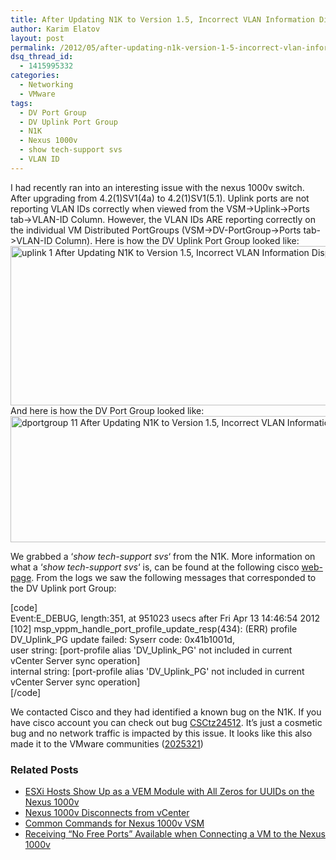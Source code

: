 ```yaml
---
title: After Updating N1K to Version 1.5, Incorrect VLAN Information Displayed Under DV Uplink Port Groups but not Under DV Port Groups
author: Karim Elatov
layout: post
permalink: /2012/05/after-updating-n1k-version-1-5-incorrect-vlan-information-displayed-under-dv-uplink-port-groups-under-dv-port-groups/
dsq_thread_id:
  - 1415995332
categories:
  - Networking
  - VMware
tags:
  - DV Port Group
  - DV Uplink Port Group
  - N1K
  - Nexus 1000v
  - show tech-support svs
  - VLAN ID
---
```

I had recently ran into an interesting issue with the nexus 1000v switch. After upgrading from 4.2(1)SV1(4a) to 4.2(1)SV1(5.1). Uplink ports are not reporting VLAN IDs correctly when viewed from the VSM->Uplink->Ports tab->VLAN-ID Column. However, the VLAN IDs ARE reporting correctly on the individual VM Distributed PortGroups (VSM->DV-PortGroup->Ports tab->VLAN-ID Column). Here is how the DV Uplink Port Group looked like:  
<a href="http://virtuallyhyper.com/wp-content/uploads/2012/04/uplink_1.jpg" onclick="javascript:_gaq.push(['_trackEvent','outbound-article','http://virtuallyhyper.com/wp-content/uploads/2012/04/uplink_1.jpg']);"><img class="alignnone size-full wp-image-1343" title="uplink_1" src="http://virtuallyhyper.com/wp-content/uploads/2012/04/uplink_1.jpg" alt="uplink 1 After Updating N1K to Version 1.5, Incorrect VLAN Information Displayed Under DV Uplink Port Groups but not Under DV Port Groups" width="1290" height="255" /></a>  
And here is how the DV Port Group looked like:  
<a href="http://virtuallyhyper.com/wp-content/uploads/2012/04/dportgroup_11.jpg" onclick="javascript:_gaq.push(['_trackEvent','outbound-article','http://virtuallyhyper.com/wp-content/uploads/2012/04/dportgroup_11.jpg']);"><img class="alignnone size-full wp-image-1346" title="dportgroup_1" src="http://virtuallyhyper.com/wp-content/uploads/2012/04/dportgroup_11.jpg" alt="dportgroup 11 After Updating N1K to Version 1.5, Incorrect VLAN Information Displayed Under DV Uplink Port Groups but not Under DV Port Groups" width="1273" height="202" /></a>

We grabbed a &#8216;*show tech-support svs*&#8216; from the N1K. More information on what a &#8216;*show tech-support svs*&#8216; is, can be found at the following cisco <a href="http://www.cisco.com/en/US/docs/switches/datacenter/nexus1000/sw/4_0/troubleshooting/configuration/guide/trouble_18b4contact.html" onclick="javascript:_gaq.push(['_trackEvent','outbound-article','http://www.cisco.com/en/US/docs/switches/datacenter/nexus1000/sw/4_0/troubleshooting/configuration/guide/trouble_18b4contact.html']);">web-page</a>. From the logs we saw the following messages that corresponded to the DV Uplink port Group:

[code]  
Event:E_DEBUG, length:351, at 951023 usecs after Fri Apr 13 14:46:54 2012  
[102] msp\_vppm\_handle\_port\_profile\_update\_resp(434): (ERR) profile DV\_Uplink\_PG update failed: Syserr code: 0x41b1001d,  
user string: [port-profile alias 'DV\_Uplink\_PG' not included in current vCenter Server sync operation]  
internal string: [port-profile alias 'DV\_Uplink\_PG' not included in current vCenter Server sync operation]  
[/code]

We contacted Cisco and they had identified a known bug on the N1K. If you have cisco account you can check out bug <a href="http://tools.cisco.com/Support/BugToolKit/search/getBugDetails.do?method=fetchBugDetails&bugId=CSCtz24512" onclick="javascript:_gaq.push(['_trackEvent','outbound-article','http://tools.cisco.com/Support/BugToolKit/search/getBugDetails.do?method=fetchBugDetails&bugId=CSCtz24512']);">CSCtz24512</a>. It&#8217;s just a cosmetic bug and no network traffic is impacted by this issue. It looks like this also made it to the VMware communities (<a href="http://communities.vmware.com/message/2025321" onclick="javascript:_gaq.push(['_trackEvent','outbound-article','http://communities.vmware.com/message/2025321']);">2025321</a>)

<div class="SPOSTARBUST-Related-Posts">
  <H3>
    Related Posts
  </H3>
  
  <ul class="entry-meta">
    <li class="SPOSTARBUST-Related-Post">
      <a title="ESXi Hosts Show Up as a VEM Module with All Zeros for UUIDs on the Nexus 1000v" href="http://virtuallyhyper.com/2013/01/esxi-hosts-show-up-as-a-vem-module-with-all-zeros-for-uuids-on-the-nexus-1000v/" onclick="javascript:_gaq.push(['_trackEvent','outbound-article','http://virtuallyhyper.com/2013/01/esxi-hosts-show-up-as-a-vem-module-with-all-zeros-for-uuids-on-the-nexus-1000v/']);" rel="bookmark">ESXi Hosts Show Up as a VEM Module with All Zeros for UUIDs on the Nexus 1000v</a>
    </li>
    <li class="SPOSTARBUST-Related-Post">
      <a title="Nexus 1000v Disconnects from vCenter" href="http://virtuallyhyper.com/2012/09/nexus-1000v-disconnects-from-vcenter/" onclick="javascript:_gaq.push(['_trackEvent','outbound-article','http://virtuallyhyper.com/2012/09/nexus-1000v-disconnects-from-vcenter/']);" rel="bookmark">Nexus 1000v Disconnects from vCenter</a>
    </li>
    <li class="SPOSTARBUST-Related-Post">
      <a title="Common Commands for Nexus 1000v VSM" href="http://virtuallyhyper.com/2012/08/common-commands-for-nexus-1000v-vsm/" onclick="javascript:_gaq.push(['_trackEvent','outbound-article','http://virtuallyhyper.com/2012/08/common-commands-for-nexus-1000v-vsm/']);" rel="bookmark">Common Commands for Nexus 1000v VSM</a>
    </li>
    <li class="SPOSTARBUST-Related-Post">
      <a title="Receiving &#8220;No Free Ports&#8221; Available when Connecting a VM to the Nexus 1000v" href="http://virtuallyhyper.com/2012/07/receiving-no-free-ports-available-connecting-vm-nexus-1000v/" onclick="javascript:_gaq.push(['_trackEvent','outbound-article','http://virtuallyhyper.com/2012/07/receiving-no-free-ports-available-connecting-vm-nexus-1000v/']);" rel="bookmark">Receiving &#8220;No Free Ports&#8221; Available when Connecting a VM to the Nexus 1000v</a>
    </li>
  </ul>
</div>

<p class="wp-flattr-button">
  <a class="FlattrButton" style="display:none;" href="http://virtuallyhyper.com/2012/05/after-updating-n1k-version-1-5-incorrect-vlan-information-displayed-under-dv-uplink-port-groups-under-dv-port-groups/" title=" After Updating N1K to Version 1.5, Incorrect VLAN Information Displayed Under DV Uplink Port Groups but not Under DV Port Groups" rev="flattr;uid:virtuallyhyper;language:en_GB;category:text;tags:DV Port Group,DV Uplink Port Group,N1K,Nexus 1000v,show tech-support svs,VLAN ID,blog;button:compact;">I was trying to get a VM up on the network and I getting getting an error message saying that I don&#8217;t have any free ports on my Nexus 1000v...</a>
</p>